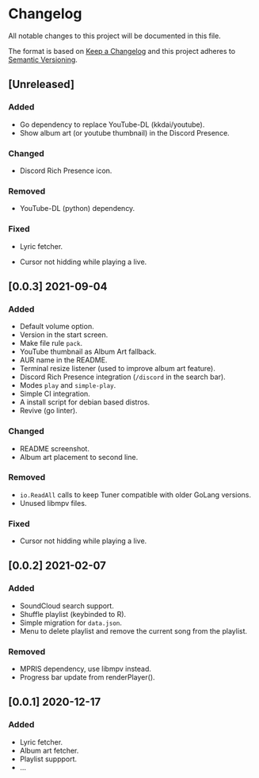 # Changelog

All notable changes to this project will be documented in this file.

The format is based on [Keep a Changelog](https://keepachangelog.com/en/1.0.0/)
and this project adheres to [Semantic Versioning](https://semver.org/spec/v2.0.0.html).

## [Unreleased]

### Added
- Go dependency to replace YouTube-DL (kkdai/youtube).
- Show album art (or youtube thumbnail) in the Discord Presence.

### Changed
- Discord Rich Presence icon.

### Removed
- YouTube-DL (python) dependency.

### Fixed
- Lyric fetcher.

- Cursor not hidding while playing a live.

## [0.0.3] 2021-09-04

### Added
- Default volume option.
- Version in the start screen.
- Make file rule `pack`.
- YouTube thumbnail as Album Art fallback.
- AUR name in the README.
- Terminal resize listener (used to improve album art feature).
- Discord Rich Presence integration (`/discord` in the search bar).
- Modes `play` and `simple-play`.
- Simple CI integration.
- A install script for debian based distros.
- Revive (go linter).

### Changed
- README screenshot.
- Album art placement to second line.

### Removed
- `io.ReadAll` calls to keep Tuner compatible with older GoLang versions.
- Unused libmpv files.

### Fixed
- Cursor not hidding while playing a live.

## [0.0.2] 2021-02-07

### Added
- SoundCloud search support.
- Shuffle playlist (keybinded to R).
- Simple migration for `data.json`.
- Menu to delete playlist and remove the current song from the playlist.

### Removed
- MPRIS dependency, use libmpv instead.
- Progress bar update from renderPlayer().

## [0.0.1] 2020-12-17

### Added
- Lyric fetcher.
- Album art fetcher.
- Playlist suppport.
- ...
